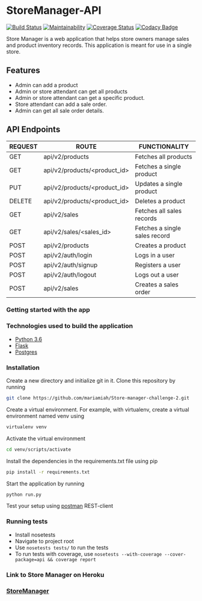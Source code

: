 # StoreManager-API

[![Build Status](https://travis-ci.org/mariamiah/Store-manager-challenge-2.svg?branch=develop)](https://travis-ci.org/mariamiah/Store-manager-challenge-2)
[![Maintainability](https://api.codeclimate.com/v1/badges/618edf7cfaa304ef1853/maintainability)](https://codeclimate.com/github/mariamiah/Store-manager-challenge-2/maintainability)
[![Coverage Status](https://coveralls.io/repos/github/mariamiah/Store-manager-challenge-2/badge.svg?branch=develop)](https://coveralls.io/github/mariamiah/Store-manager-challenge-2?branch=develop)
[![Codacy Badge](https://api.codacy.com/project/badge/Grade/95a397aa553941df879ac492bdd1411b)](https://www.codacy.com/app/mariamiah/Store-manager-challenge-2?utm_source=github.com&amp;utm_medium=referral&amp;utm_content=mariamiah/Store-manager-challenge-2&amp;utm_campaign=Badge_Grade)

Store Manager is a web application that helps store owners manage sales and product inventory records. This application is meant for use in a single store.

## Features

-   Admin can add a product
-   Admin or store attendant can get all products
-   Admin or store attendant can get a specific product.
-   Store attendant can add a sale order.
-   Admin can get all sale order details.

## API Endpoints

| REQUEST | ROUTE                           | FUNCTIONALITY                 |
| ------- | ------------------------------- | ----------------------------- |
| GET     | api/v2/products                 | Fetches all products          |
| GET     | api/v2/products/&lt;product_id> | Fetches a single product      |
| PUT     | api/v2/products/&lt;product_id> | Updates a single product      |
| DELETE  | api/v2/products/&lt;product_id> | Deletes a product             |
| GET     | api/v2/sales                    | Fetches all sales records     |
| GET     | api/v2/sales/&lt;sales_id>      | Fetches a single sales record |
| POST    | api/v2/products                 | Creates a product             |
| POST    | api/v2/auth/login               | Logs in a user                |
| POST    | api/v2/auth/signup              | Registers a user              |
| POST    | api/v2/auth/logout              | Logs out a user               |
| POST    | api/v2/sales                    | Creates a sales order         |

### Getting started with the app

### Technologies used to build the application

-   [Python 3.6](https://docs.python.org/3/)
-   [Flask](http://flask.pocoo.org/)
-   [Postgres](http://postgresql.org/)

### Installation

Create a new directory and initialize git in it. Clone this repository by running

```sh
git clone https://github.com/mariamiah/Store-manager-challenge-2.git
```

Create a virtual environment. For example, with virtualenv, create a virtual environment named venv using

```sh
virtualenv venv
```

Activate the virtual environment

```sh
cd venv/scripts/activate
```

Install the dependencies in the requirements.txt file using pip

```sh
pip install -r requirements.txt
```

Start the application by running

```sh
python run.py
```

Test your setup using [postman](www.getpostman.com) REST-client

### Running tests

-   Install nosetests
-   Navigate to project root
-   Use `nosetests tests/` to run the tests
-   To run tests with coverage, use `nosetests --with-coverage --cover-package=api && coverage report`

### Link to Store Manager on Heroku

### [StoreManager](https://storemanager15.herokuapp.com/apidocs/)
